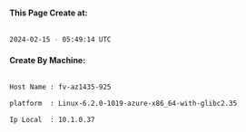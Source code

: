 
   
#### This Page Create at:

```bash

2024-02-15 - 05:49:14 UTC

```

#### Create By Machine:

```bash

Host Name : fv-az1435-925

platform  : Linux-6.2.0-1019-azure-x86_64-with-glibc2.35

Ip Local  : 10.1.0.37

```

